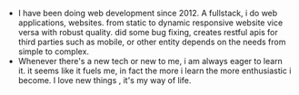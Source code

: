 - I have been doing web development since 2012. A fullstack, i do web applications, websites. from static to dynamic responsive website vice versa with robust quality. did some bug fixing, creates restful apis for third parties such as mobile, or other entity depends on the needs from simple to complex.
- Whenever there's a new tech or new to me, i am always eager to learn it. it seems like it fuels me, in fact the more i learn the more enthusiastic i become. I love new things , it's my way of life.

<!---
marcelooblan2016/marcelooblan2016 is a ✨ special ✨ repository because its `README.md` (this file) appears on your GitHub profile.
You can click the Preview link to take a look at your changes.
--->
